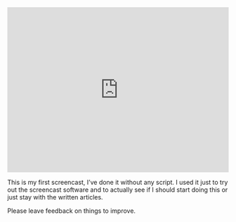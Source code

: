 <iframe src="https://player.vimeo.com/video/40902584?color=ffffff" width="100%" height="376" frameborder="0" webkitAllowFullScreen mozallowfullscreen allowFullScreen></iframe>

This is my first screencast, I’ve done it without any script. I used it just to try out the screencast software and to actually see if I should start doing this or just stay with the written articles.

Please leave feedback on things to improve.